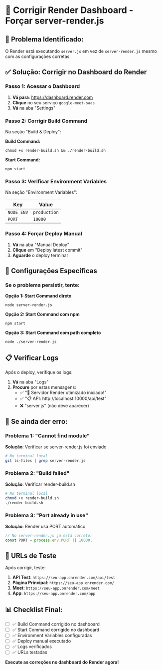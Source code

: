 # 🔧 Corrigir Render Dashboard - Forçar server-render.js

## 🚨 **Problema Identificado:**

O Render está executando `server.js` em vez de `server-render.js` mesmo com as configurações corretas.

## ✅ **Solução: Corrigir no Dashboard do Render**

### **Passo 1: Acessar o Dashboard**
1. **Vá para**: https://dashboard.render.com
2. **Clique** no seu serviço `google-meet-saas`
3. **Vá** na aba "Settings"

### **Passo 2: Corrigir Build Command**
Na seção "Build & Deploy":

**Build Command:**
```
chmod +x render-build.sh && ./render-build.sh
```

**Start Command:**
```
npm start
```

### **Passo 3: Verificar Environment Variables**
Na seção "Environment Variables":

| Key | Value |
|-----|-------|
| `NODE_ENV` | `production` |
| `PORT` | `10000` |

### **Passo 4: Forçar Deploy Manual**
1. **Vá** na aba "Manual Deploy"
2. **Clique** em "Deploy latest commit"
3. **Aguarde** o deploy terminar

## 🔧 **Configurações Específicas**

### **Se o problema persistir, tente:**

**Opção 1: Start Command direto**
```
node server-render.js
```

**Opção 2: Start Command com npm**
```
npm start
```

**Opção 3: Start Command com path completo**
```
node ./server-render.js
```

## 📋 **Verificar Logs**

Após o deploy, verifique os logs:

1. **Vá** na aba "Logs"
2. **Procure** por estas mensagens:
   - ✅ "🚀 Servidor Render otimizado iniciado!"
   - ✅ "📋 API: http://localhost:10000/api/test"
   - ❌ "server.js" (não deve aparecer)

## 🚨 **Se ainda der erro:**

### **Problema 1: "Cannot find module"**
**Solução**: Verificar se server-render.js foi enviado
```bash
# No terminal local
git ls-files | grep server-render.js
```

### **Problema 2: "Build failed"**
**Solução**: Verificar render-build.sh
```bash
# No terminal local
chmod +x render-build.sh
./render-build.sh
```

### **Problema 3: "Port already in use"**
**Solução**: Render usa PORT automático
```javascript
// No server-render.js já está correto:
const PORT = process.env.PORT || 10000;
```

## 🎯 **URLs de Teste**

Após corrigir, teste:

1. **API Test**: `https://seu-app.onrender.com/api/test`
2. **Página Principal**: `https://seu-app.onrender.com/`
3. **Meet**: `https://seu-app.onrender.com/meet`
4. **App**: `https://seu-app.onrender.com/app`

## 📊 **Checklist Final:**

- [ ] ✅ Build Command corrigido no dashboard
- [ ] ✅ Start Command corrigido no dashboard
- [ ] ✅ Environment Variables configuradas
- [ ] ✅ Deploy manual executado
- [ ] ✅ Logs verificados
- [ ] ✅ URLs testadas

**Execute as correções no dashboard do Render agora!** 